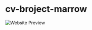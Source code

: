 # cv-broject-marrow
![Website Preview](https://i.ibb.co/NtTW5nv/Whats-App-Image-2023-09-11-at-01-56-35.jpg)
